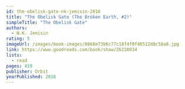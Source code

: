 ```yaml
---
id: the-obelisk-gate-nk-jemisin-2016
title: "The Obelisk Gate (The Broken Earth, #2)"
simpleTitle: "The Obelisk Gate"
authors:
  - N.K. Jemisin
rating: 5
imageUrl: /images/book-images/8668e73b6c77c18f4f0f48512d8c58a8.jpg
link: https://www.goodreads.com/book/show/26228034
lists:
  - read
pages: 410
publisher: Orbit
yearPublished: 2016
---
```

